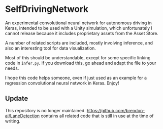 # SelfDrivingNetwork

An experimental convolutional neural network for autonomous driving in Keras, intended to be used with a Unity simulation, which unfortunately I cannot release because it includes proprietary assets from the Asset Store.

A number of related scripts are included, mostly involving inference, and also an interesting tool for data visualization.

Most of this should be understandable, except for some specific linking code in `infer.py`. If you download this, go ahead and adapt the file to your needs.

I hope this code helps someone, even if just used as an example for a regression convolutional neural network in Keras. Enjoy!

## Update

This repository is no longer maintained. https://github.com/brendon-ai/LaneDetection contains all related code that is still in use at the time of writing.
